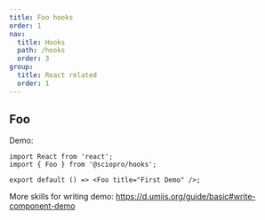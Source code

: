```yaml
---
title: Foo hooks
order: 1
nav:
  title: Hooks
  path: /hooks
  order: 3
group:
  title: React related
  order: 1
---
```


## Foo

Demo:

```tsx
import React from 'react';
import { Foo } from '@sciopro/hooks';

export default () => <Foo title="First Demo" />;
```

More skills for writing demo: https://d.umijs.org/guide/basic#write-component-demo
